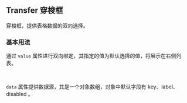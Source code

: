 <div class="demo-header">
<p class="overviewicon">
  <span class="wapi-ui-transfer"/>
</p>

## Transfer 穿梭框

<nova-uxlink widget-name="Transfer"></nova-uxlink>

穿梭框，提供表格数据的双向选择。
</div>

### 基本用法

通过 `value` 属性进行双向绑定，其指定的值为默认选择的值，将展示在右侧列表。

<br>

`data` 属性提供数据源，其是一个对象数组，对象中默认字段有 key、label、disabled 。

<nova-demo-view link="transfer/basic-usage.vue"></nova-demo-view>

<br>

<nova-attributes link="transfer"></nova-attributes>
